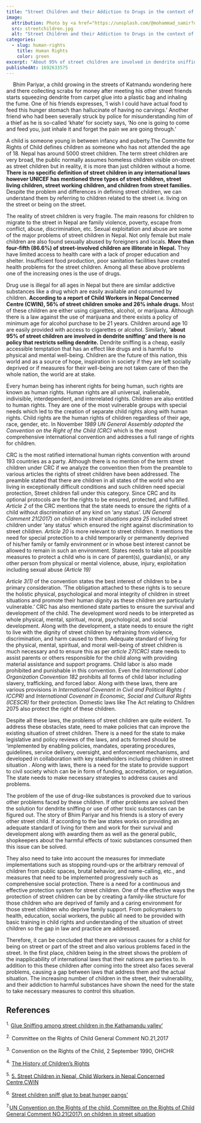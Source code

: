 ```yaml
---
title: "Street Children and their Addiction to Drugs in the context of Human Rights "
image:
  attribution: Photo by <a href="https://unsplash.com/@mohammad_samir?utm_source=unsplash&utm_medium=referral&utm_content=creditCopyText">mohammad samir</a> on <a href="https://unsplash.com/photos/vaXqT9L7LwY?utm_source=unsplash&utm_medium=referral&utm_content=creditCopyText">Unsplash</a> 
  src: streetchildren.jpg
  alt: "Street Children and their Addiction to Drugs in the context of Human Rights"
categories:
  - slug: human-rights
    title: Human Rights
    color: green
excerpt: "About 95% of street children are involved in dendrite sniffing’ and there is no policy that restricts selling dendrite.Although there is no mention of the term street children under CRC if we analyze the convention then from the preamble to various articles the rights of street children have been addressed."
publishedAt: 1692633575
---
```


&emsp; Bhim Pariyar, a child growing in the streets of Katmandu wondering here and there collecting scrabs for money after meeting his other street friends starts squeezing dendrite from carpet glue into a plastic bag and inhaling the fume. One of his friends expresses, ‘I wish I could have actual food to feed this hunger stomach than hallucinate of having no carvings.’ Another friend who had been severally struck by police for misunderstanding him of a thief as he is so-called ‘khate’ for society says, ‘No one is going to come and feed you, just inhale it and forget the pain we are going through.’

A child is someone young in between infancy and puberty.The Committe for Rights of Child defines children as someone who has not attended the age of 18. Nepal has around 5000 street children. The term street children are very broad, the public normally assumes homeless children visible on-street as street children but in reality, it is more than just children without a home. **There is no specific definition of street children in any international laws however UNICEF has mentioned three types of street children, street living children, street working children, and children from street families.** Despite the problem and differences in defining street children, we can understand them by referring to children related to the street i.e. living on the street or being on the street.

The reality of street children is very fragile. The main reasons for children to migrate to the street in Nepal are family violence, poverty, escape from conflict, abuse, discrimination, etc. Sexual exploitation and abuse are some of the major problems of street children in Nepal. Not only female but male children are also found sexually abused by foreigners and locals. **More than four-fifth (86.6%) of street-involved children are illiterate in Nepal.** They have limited access to health care with a lack of proper education and shelter. Insufficient food production, poor sanitation facilities have created health problems for the street children. Among all these above problems one of the increasing ones is the use of drugs.

Drug use is illegal for all ages in Nepal but there are similar addictive substances like a drug which are easily available and consumed by children. **According to a report of Child Workers in Nepal Concerned Centre (CWIN), 56% of street children smoke and 26% inhale drugs.**  Most of these children are either using cigarettes, alcohol, or marijuana. Although there is a law against the use of marijuana and there exists a policy of minimum age for alcohol purchase to be 21 years. Children around age 10 are easily provided with access to cigarettes or alcohol. Similarly, **‘about 95% of street children are involved in dendrite sniffing’ and there is no policy that restricts selling dendrite.**  Dendrite sniffing is a cheap, easily accessible temptation that has an effect like drugs and is harmful to physical and mental well-being. Children are the future of this nation, this world and as a source of hope, inspiration in society if they are left socially deprived or if measures for their well-being are not taken care of then the whole nation, the world are at stake. 

Every human being has inherent rights for being human, such rights are known as human rights. Human rights are all universal, inalienable, indivisible, interdependent, and interrelated rights. Children are also entitled to human rights. They are one of the most vulnerable groups with special needs which led to the creation of separate child rights along with human rights. Child rights are the human rights of children regardless of their age, race, gender, etc. In November _1989 UN General Assembly adopted the Convention on the Right of the Child (CRC)_ which is the most comprehensive international convention and addresses a full range of rights for children.

CRC is the most ratified international human rights convention with around 193 countries as a party. Although there is no mention of the term street children under CRC if we analyze the convention then from the preamble to various articles the rights of street children have been addressed. The preamble stated that there are children in all states of the world who are living in exceptionally difficult conditions and such children need special protection, Street children fall under this category. Since CRC and its optional protocols are for the rights to be ensured, protected, and fulfilled. _Article 2_ of the CRC mentions that the state needs to ensure the rights of a child without discrimination of any kind on ‘any status’. _UN General Comment 21(2017) on children in street situations para 25_ included street children under ‘any status’ which ensured the right against discrimination to street children. _Article 20_ is more relevant to street children. It mentions the need for special protection to a child temporarily or permanently deprived of his/her family or family environment or in whose best interest cannot be allowed to remain in such an environment. States needs to take all possible measures to protect a child who is in care of parent(s), guardian(s), or any other person from physical or mental violence, abuse, injury, exploitation including sexual abuse _(Article 19)_ 

_Article 3(1)_ of the convention states the best interest of children to be a primary consideration. ‘The obligation attached to these rights is to secure the holistic physical, psychological and moral integrity of children in street situations and promote their human dignity as these children are particularly vulnerable.’ CRC has also mentioned state parties to ensure the survival and development of the child.  The development word needs to be interpreted as whole physical, mental, spiritual, moral, psychological, and social development. Along with the development, a state needs to ensure the right to live with the dignity of street children by refraining from violence, discrimination, and harm caused to them. Adequate standard of living for the physical, mental, spiritual, and moral well-being of street children is much necessary and to ensure this as per _article 27(CRC)_ state needs to assist parents or others responsible for the child along with providing material assistance and support programs. Child labor is also made prohibited and punishable in this convention. Even the _International Labor Organization Convention 182_ prohibits all forms of child labor including slavery, trafficking, and forced labor. Along with these laws, there are various provisions in _International Covenant in Civil and Political Rights ( ICCPR)_ and _International Covenant in Economic, Social and Cultural Rights (ICESCR)_ for their protection. Domestic laws like The Act relating to Children 2075 also protect the right of these children.

Despite all these laws, the problems of street children are quite evident. To address these obstacles state, need to make policies that can improve the existing situation of street children. There is a need for the state to make legislative and policy reviews of the laws, and acts formed should be ‘implemented by enabling policies, mandates, operating procedures, guidelines, service delivery, oversight, and enforcement mechanisms, and developed in collaboration with key stakeholders including children in street situation .  Along with laws, there is a need for the state to provide support to civil society which can be in form of funding, accreditation, or regulation. The state needs to make necessary strategies to address causes and problems.

The problem of the use of drug-like substances is provoked due to various other problems faced by these children. If other problems are solved then the solution for dendrite sniffing or use of other toxic substances can be figured out. The story of Bhim Pariyar and his friends is a story of every other street child. If according to the law states works on providing an adequate standard of living for them and work for their survival and development along with awarding them as well as the general public, shopkeepers about the harmful effects of toxic substances consumed then this issue can be solved. 

They also need to take into account the measures for immediate implementations such as stopping round-ups or the arbitrary removal of children from public spaces, brutal behavior, and name-calling, etc., and measures that need to be implemented progressively such as comprehensive social protection.  There is a need for a continuous and effective protection system for street children. One of the effective ways the protection of street children can be by creating a family-like structure for those children who are deprived of family and a caring environment for those street children who deprive family support. From policymakers to health, education, social workers, the public all need to be provided with basic training in child rights and understanding of the situation of street children so the gap in law and practice are addressed. 

Therefore, it can be concluded that there are various causes for a child for being on street or part of the street and also various problems faced in the street. In the first place, children being in the street shows the problem of the inapplicability of international laws that their nations are parties to. In addition to this these children after coming into the street also faces several problems, causing a gap between laws that address them and the actual situation. The increasing number of children in the street, their vulnerability, and their addiction to harmful substances have shown the need for the state to take necessary measures to control this situation.

## References 
<sup>1.</sup>	[Glue Sniffing among street children in the Kathamandu valley’](http://www.cwin.org.np/phocadownloadpap/occasional_publications/glue.pdf)

<sup>2.</sup> Committee on the Rights of Child General Comment NO.21,2017

<sup>3.</sup>	Convention on the Rights of the Child, 2 September 1990, OHCHR

<sup>4.</sup>	[The History of Children’s Rights](https://www.springer.com/cda/content/document/cda_downloaddocument/9783319439181-c2.pdf?SGWID=0-0-45-1604382-p180186271)

<sup>5.</sup> [5.	Street Children in Nepal, Child Workers in Nepal Concerned Centre,CWIN](http://www.cwin.org.np/phocadownloadpap/fact_sheets/street%20children.pdf)

<sup>6.</sup>	[Street children sniff glue to beat hunger pangs’](https://www.thenewhumanitarian.org/report/74899/nepal-street-children-sniff-glue-beat-hunger-pangs)

<sup>7.</sup>[UN Convention on the Rights of the child, Committee on the Rights of Child General Comment NO.21(2017) on children in street situation](https://www.streetchildren.org/wp-content/uploads/gravity_forms/1-07fc61ac163e50acc82d83eee9ebb5c2/2017/07/General-Comment-No.-21-2017-on-children-in-street-situations.pdf)

